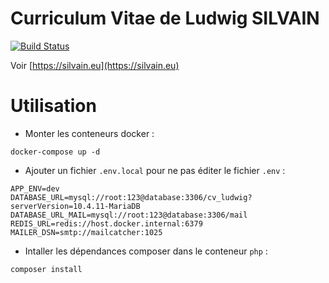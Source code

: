 # Curriculum Vitae de Ludwig SILVAIN

[![Build Status](https://drone.silvain.eu/api/badges/Silvain.eu/cv-ludwig/status.svg?ref=refs/heads/master)](https://drone.silvain.eu/Silvain.eu/cv-ludwig)

Voir [https://silvain.eu](https://silvain.eu)

# Utilisation

-  Monter les conteneurs docker :
```
docker-compose up -d
```

-  Ajouter un fichier `.env.local` pour ne pas éditer le fichier `.env` :
```dotenv
APP_ENV=dev
DATABASE_URL=mysql://root:123@database:3306/cv_ludwig?serverVersion=10.4.11-MariaDB
DATABASE_URL_MAIL=mysql://root:123@database:3306/mail
REDIS_URL=redis://host.docker.internal:6379
MAILER_DSN=smtp://mailcatcher:1025
```

-  Intaller les dépendances composer dans le conteneur `php` :
```
composer install
```
